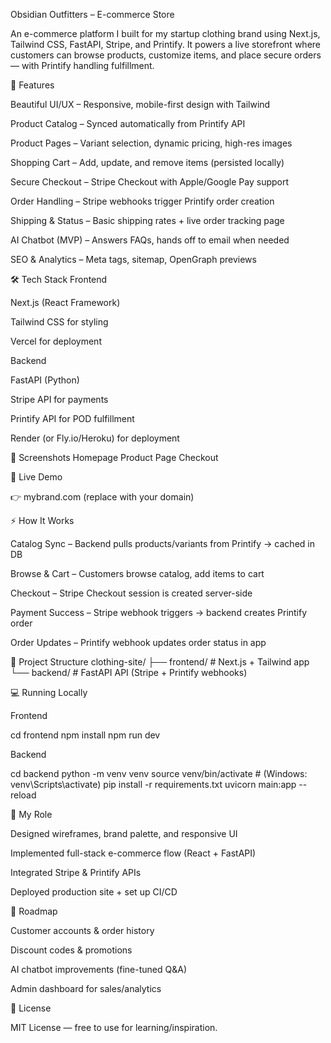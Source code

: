 Obsidian Outfitters – E-commerce Store

An e-commerce platform I built for my startup clothing brand using Next.js, Tailwind CSS, FastAPI, Stripe, and Printify.
It powers a live storefront where customers can browse products, customize items, and place secure orders — with Printify handling fulfillment.

🚀 Features

Beautiful UI/UX – Responsive, mobile-first design with Tailwind

Product Catalog – Synced automatically from Printify API

Product Pages – Variant selection, dynamic pricing, high-res images

Shopping Cart – Add, update, and remove items (persisted locally)

Secure Checkout – Stripe Checkout with Apple/Google Pay support

Order Handling – Stripe webhooks trigger Printify order creation

Shipping & Status – Basic shipping rates + live order tracking page

AI Chatbot (MVP) – Answers FAQs, hands off to email when needed

SEO & Analytics – Meta tags, sitemap, OpenGraph previews

🛠️ Tech Stack
Frontend

Next.js
 (React Framework)

Tailwind CSS
 for styling

Vercel
 for deployment

Backend

FastAPI
 (Python)

Stripe
 API for payments

Printify API
 for POD fulfillment

Render
 (or Fly.io/Heroku) for deployment

📸 Screenshots
Homepage	Product Page	Checkout

	
	
🔗 Live Demo

👉 mybrand.com
 (replace with your domain)

⚡ How It Works

Catalog Sync – Backend pulls products/variants from Printify → cached in DB

Browse & Cart – Customers browse catalog, add items to cart

Checkout – Stripe Checkout session is created server-side

Payment Success – Stripe webhook triggers → backend creates Printify order

Order Updates – Printify webhook updates order status in app

📂 Project Structure
clothing-site/
├── frontend/    # Next.js + Tailwind app
└── backend/     # FastAPI API (Stripe + Printify webhooks)

💻 Running Locally

Frontend

cd frontend
npm install
npm run dev


Backend

cd backend
python -m venv venv
source venv/bin/activate   # (Windows: venv\Scripts\activate)
pip install -r requirements.txt
uvicorn main:app --reload

🎯 My Role

Designed wireframes, brand palette, and responsive UI

Implemented full-stack e-commerce flow (React + FastAPI)

Integrated Stripe & Printify APIs

Deployed production site + set up CI/CD

📌 Roadmap

 Customer accounts & order history

 Discount codes & promotions

 AI chatbot improvements (fine-tuned Q&A)

 Admin dashboard for sales/analytics

📄 License

MIT License — free to use for learning/inspiration.


